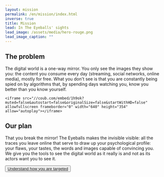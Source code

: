 ```yaml
---
layout: mission
permalink: /en/mission/index.html
inverse: true
title: Mission
lead: In The Eyeballs' sights
lead_image: /assets/media/hero-rouge.png
lead_image_caption: ""
---
```

## The problem

The digital world is a one-way mirror. You only see the images they show you: the content you consume every day (streaming, social networks, online media), mostly for free. What you don't see is that you are constantly being spied on by algorithms that, by spending days watching you, know you better than you know yourself.

```
<iframe src="//coub.com/embed/1h9ok?muted=false&autostart=false&originalSize=false&startWithHD=false" allowfullscreen frameborder="0" width="640" height="354" allow="autoplay"></iframe>
```

## Our plan 

That you break the mirror! The Eyeballs makes the invisible visible: all the traces you leave online that serve to draw up your psychological profile: your flaws, your tastes, the words and images capable of convincing you. We give you the tools to see the digital world as it really is and not as its actors want you to see it.


<button class="primary big">[Understand how you are targeted](/en/act/sar/)</button>